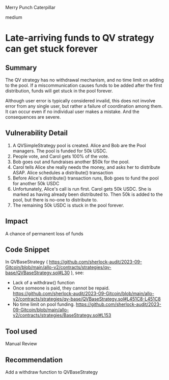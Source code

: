Merry Punch Caterpillar

medium

# Late-arriving  funds to QV strategy can get stuck forever
## Summary

The QV strategy has no withdrawal mechanism, and no time limit on adding to the pool. If a miscommunication causes funds to be added after the first distribution,  funds will get stuck in the pool forever.

Although user error is typically considered invalid, this does not involve error from any single user, but rather a failure of coordination among them. It can occur even if no individual user makes a mistake. And the consequences are severe.

## Vulnerability Detail

1. A QVSimpleStrategy pool is created. Alice and Bob are the Pool managers. The pool is funded for 50k USDC.
2. People vote, and Carol gets 100% of the vote.
3. Bob goes out and fundraises another $50k for the pool.
4. Carol tells Alice she really needs the money, and asks her to distribute ASAP. Alice schedules a distribute() transaction
5. Before Alice's distribute() transaction runs, Bob goes to fund the pool for another 50k USDC
6. Unfortunately, Alice's call is run first. Carol gets 50k USDC. She is marked as having already been distributed to. Then 50k is added to the pool, but there is no-one to distribute to.
7. The remaining 50k USDC is stuck in the pool forever.

## Impact

A chance of permanent loss of funds

## Code Snippet

In QVBaseStrategy ( https://github.com/sherlock-audit/2023-09-Gitcoin/blob/main/allo-v2/contracts/strategies/qv-base/QVBaseStrategy.sol#L30 ), see:

* Lack of  a withdraw() function
* Once someone is paid, they cannot be repaid. https://github.com/sherlock-audit/2023-09-Gitcoin/blob/main/allo-v2/contracts/strategies/qv-base/QVBaseStrategy.sol#L451C8-L451C8
* No time limit on pool funding. https://github.com/sherlock-audit/2023-09-Gitcoin/blob/main/allo-v2/contracts/strategies/BaseStrategy.sol#L153

## Tool used

Manual Review

## Recommendation

Add a withdraw function to QVBaseStrategy